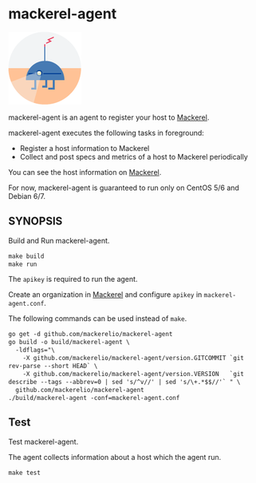 mackerel-agent
===============

![agent-si](docs/images/agent-si.png "mackerel-agent")

mackerel-agent is an agent to register your host to [Mackerel](https://mackerel.io/).

mackerel-agent executes the following tasks in foreground:
- Register a host information to Mackerel
- Collect and post specs and metrics of a host to Mackerel periodically

You can see the host information on [Mackerel](https://mackerel.io/).

For now, mackerel-agent is guaranteed to run only on CentOS 5/6 and Debian 6/7.

SYNOPSIS
--------

Build and Run mackerel-agent.

```
make build
make run
```

The `apikey` is required to run the agent.

Create an organization in [Mackerel](https://mackerel.io/) and configure `apikey` in `mackerel-agent.conf`.


The following commands can be used instead of `make`.

```
go get -d github.com/mackerelio/mackerel-agent
go build -o build/mackerel-agent \
  -ldflags="\
    -X github.com/mackerelio/mackerel-agent/version.GITCOMMIT `git rev-parse --short HEAD` \
    -X github.com/mackerelio/mackerel-agent/version.VERSION   `git describe --tags --abbrev=0 | sed 's/^v//' | sed 's/\+.*$$//'` " \
  github.com/mackerelio/mackerel-agent
./build/mackerel-agent -conf=mackerel-agent.conf
```


Test
----------

Test mackerel-agent.

The agent collects information about a host which the agent run.

```
make test
```


